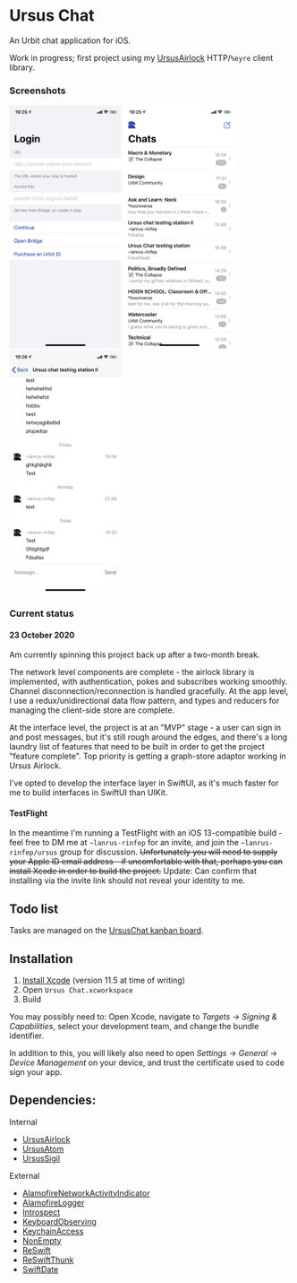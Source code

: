 # Ursus Chat

An Urbit chat application for iOS.

Work in progress; first project using my [UrsusAirlock](https://github.com/dclelland/UrsusAirlock) HTTP/`%eyre` client library.

### Screenshots

<img src="/Screenshots/IMG_8933.PNG" width="200"> <img src="/Screenshots/IMG_8934.PNG" width="200"> <img src="/Screenshots/IMG_8935.PNG" width="200">

### Current status

#### 23 October 2020

Am currently spinning this project back up after a two-month break.

The network level components are complete - the airlock library is implemented, with authentication, pokes and subscribes working smoothly. Channel disconnection/reconnection is handled gracefully. At the app level, I use a redux/unidirectional data flow pattern, and types and reducers for managing the client-side store are complete.

At the interface level, the project is at an "MVP" stage - a user can sign in and post messages, but it's still rough around the edges, and there's a long laundry list of features that need to be built in order to get the project "feature complete". Top priority is getting a graph-store adaptor working in Ursus Airlock.

I've opted to develop the interface layer in SwiftUI, as it's much faster for me to build interfaces in SwiftUI than UIKit.

#### TestFlight

In the meantime I'm running a TestFlight with an iOS 13-compatible build - feel free to DM me at `~lanrus-rinfep` for an invite, and join the `~lanrus-rinfep/ursus` group for discussion. ~~Unfortunately you will need to supply your Apple ID email address - if uncomfortable with that, perhaps you can install Xcode in order to build the project.~~ Update: Can confirm that installing via the invite link should not reveal your identity to me.

## Todo list

Tasks are managed on the [UrsusChat kanban board](https://github.com/dclelland/UrsusChat/projects/1).

## Installation

1. [Install Xcode](https://apps.apple.com/us/app/xcode/id497799835) (version 11.5 at time of writing)
2. Open `Ursus Chat.xcworkspace`
3. Build

You may possibly need to: Open Xcode, navigate to *Targets* → *Signing & Capabilities*, select your development team, and change the bundle identifier.

In addition to this, you will likely also need to open *Settings* → *General* → *Device Management* on your device, and trust the certificate used to code sign your app.

## Dependencies:

Internal

- [UrsusAirlock](https://github.com/dclelland/UrsusAirlock)
- [UrsusAtom](https://github.com/dclelland/UrsusAtom)
- [UrsusSigil](https://github.com/dclelland/UrsusSigil)

External

- [AlamofireNetworkActivityIndicator](https://github.com/Alamofire/AlamofireNetworkActivityIndicator)
- [AlamofireLogger](https://github.com/dclelland/AlamofireLogger)
- [Introspect](https://github.com/siteline/SwiftUI-Introspect)
- [KeyboardObserving](https://github.com/nickffox/KeyboardObserving)
- [KeychainAccess](https://github.com/kishikawakatsumi/KeychainAccess)
- [NonEmpty](https://github.com/pointfreeco/swift-nonempty)
- [ReSwift](https://github.com/ReSwift/ReSwift)
- [ReSwiftThunk](https://github.com/ReSwift/ReSwift-Thunk)
- [SwiftDate](https://github.com/malcommac/SwiftDate)
